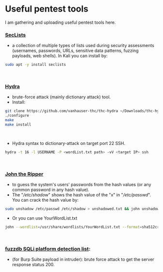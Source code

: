 # Useful pentest tools
I am gathering and uploading useful pentest tools here.

### [**SecLists**](https://github.com/danielmiessler/SecLists)
- a collection of multiple types of lists used during security assessments (usernames, passwords, URLs, sensitive data patterns, fuzzing payloads, web shells). In Kali you can install by:
```bash
sudo apt -y install seclists
```
<br/>

### [**Hydra**](https://github.com/vanhauser-thc/thc-hydra)
- brute-force attack (mainly dictionary attack) tool.
- Install:
```bash
git clone https://github.com/vanhauser-thc/thc-hydra ~/Downloads/thc-hydra && cd ~/Downloads/thc-hydra
./configure
make
make install
```
<br/>

- Hydra syntax to dictionary-attack on target port 22 SSH.
```bash
hydra -t 16 -l USERNAME -P <wordList.txt path> -vV <target IP> ssh
```
<br/>

### [**John the Ripper**](https://github.com/openwall/john)
- to guess the system's users' passwords from the hash values (or any common password in any hash value).
- The "_/etc/shadow_" shows the hash value of the "x" in "_/etc/passwd_". You can crack the hash value by:
```bash
sudo unshadow /etc/passwd /etc/shadow > unshadowed.txt && john unshadowed.txt && john --show unshadowed.txt
```
- Or you can use YourWordList.txt
```bash
john --wordlist=/usr/share/wordlists/YourWordList.txt --format=sha512crypt unshadowed.txt
```
<br/>

### [fuzzdb SQLi platform detection list](https://github.com/fuzzdb-project/fuzzdb/blob/master/attack/sql-injection/detect/xplatform.txt):
- (for Burp Suite payload in intruder): brute force attack to get the server response status 200.
